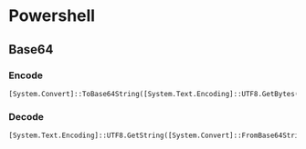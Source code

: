 # Powershell
## Base64
### Encode
```
[System.Convert]::ToBase64String([System.Text.Encoding]::UTF8.GetBytes("MY_PLAIN_TEXT"))
```
### Decode
```
[System.Text.Encoding]::UTF8.GetString([System.Convert]::FromBase64String("MY_ENCODED_TEXT"))
```
